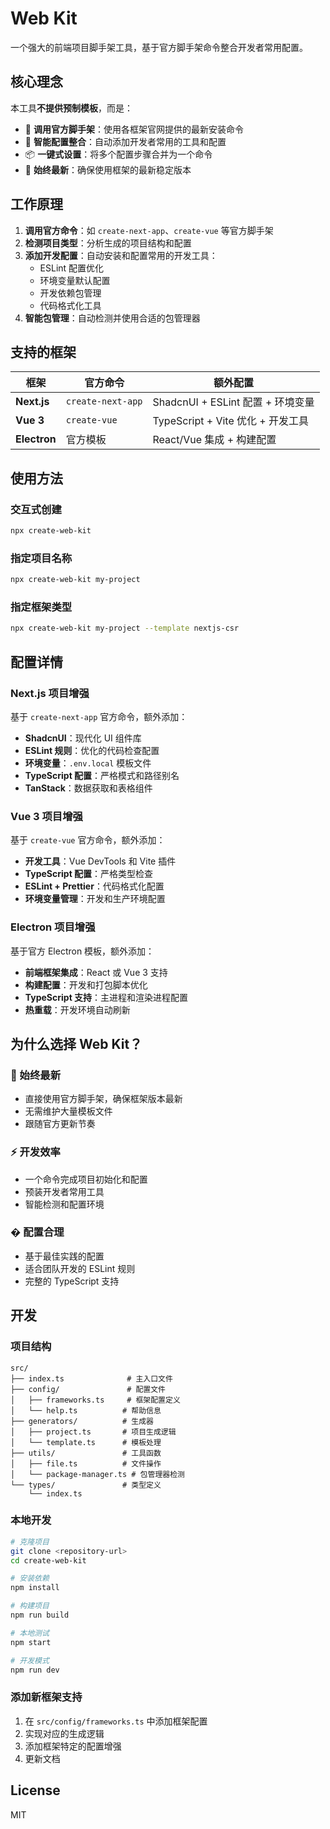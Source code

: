 # Web Kit

一个强大的前端项目脚手架工具，基于官方脚手架命令整合开发者常用配置。

## 核心理念

本工具**不提供预制模板**，而是：

- 🎯 **调用官方脚手架**：使用各框架官网提供的最新安装命令
- 🔧 **智能配置整合**：自动添加开发者常用的工具和配置
- 📦 **一键式设置**：将多个配置步骤合并为一个命令
- 🚀 **始终最新**：确保使用框架的最新稳定版本

## 工作原理

1. **调用官方命令**：如 `create-next-app`、`create-vue` 等官方脚手架
2. **检测项目类型**：分析生成的项目结构和配置
3. **添加开发配置**：自动安装和配置常用的开发工具：
   - ESLint 配置优化
   - 环境变量默认配置
   - 开发依赖包管理
   - 代码格式化工具
4. **智能包管理**：自动检测并使用合适的包管理器

## 支持的框架

| 框架         | 官方命令          | 额外配置                          |
| ------------ | ----------------- | --------------------------------- |
| **Next.js**  | `create-next-app` | ShadcnUI + ESLint 配置 + 环境变量 |
| **Vue 3**    | `create-vue`      | TypeScript + Vite 优化 + 开发工具 |
| **Electron** | 官方模板          | React/Vue 集成 + 构建配置         |

## 使用方法

### 交互式创建

```bash
npx create-web-kit
```

### 指定项目名称

```bash
npx create-web-kit my-project
```

### 指定框架类型

```bash
npx create-web-kit my-project --template nextjs-csr
```

## 配置详情

### Next.js 项目增强

基于 `create-next-app` 官方命令，额外添加：

- **ShadcnUI**：现代化 UI 组件库
- **ESLint 规则**：优化的代码检查配置
- **环境变量**：`.env.local` 模板文件
- **TypeScript 配置**：严格模式和路径别名
- **TanStack**：数据获取和表格组件

### Vue 3 项目增强

基于 `create-vue` 官方命令，额外添加：

- **开发工具**：Vue DevTools 和 Vite 插件
- **TypeScript 配置**：严格类型检查
- **ESLint + Prettier**：代码格式化配置
- **环境变量管理**：开发和生产环境配置

### Electron 项目增强

基于官方 Electron 模板，额外添加：

- **前端框架集成**：React 或 Vue 3 支持
- **构建配置**：开发和打包脚本优化
- **TypeScript 支持**：主进程和渲染进程配置
- **热重载**：开发环境自动刷新

## 为什么选择 Web Kit？

### 🎯 始终最新

- 直接使用官方脚手架，确保框架版本最新
- 无需维护大量模板文件
- 跟随官方更新节奏

### ⚡ 开发效率

- 一个命令完成项目初始化和配置
- 预装开发者常用工具
- 智能检测和配置环境

### � 配置合理

- 基于最佳实践的配置
- 适合团队开发的 ESLint 规则
- 完整的 TypeScript 支持

## 开发

### 项目结构

```
src/
├── index.ts              # 主入口文件
├── config/               # 配置文件
│   ├── frameworks.ts     # 框架配置定义
│   └── help.ts          # 帮助信息
├── generators/          # 生成器
│   ├── project.ts       # 项目生成逻辑
│   └── template.ts      # 模板处理
├── utils/               # 工具函数
│   ├── file.ts          # 文件操作
│   └── package-manager.ts # 包管理器检测
└── types/               # 类型定义
    └── index.ts
```

### 本地开发

```bash
# 克隆项目
git clone <repository-url>
cd create-web-kit

# 安装依赖
npm install

# 构建项目
npm run build

# 本地测试
npm start

# 开发模式
npm run dev
```

### 添加新框架支持

1. 在 `src/config/frameworks.ts` 中添加框架配置
2. 实现对应的生成逻辑
3. 添加框架特定的配置增强
4. 更新文档

## License

MIT

